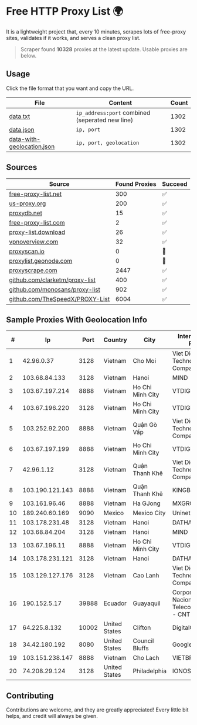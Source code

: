 
# Free HTTP Proxy List 🌍

It is a lightweight project that, every 10 minutes, scrapes lots of free-proxy sites, validates if it works, and serves a clean proxy list.


> Scraper found **10328** proxies at the latest update. Usable proxies are below.

## Usage

Click the file format that you want and copy the URL.


|File|Content|Count|
|----|-------|-----|
|[data.txt](https://raw.githubusercontent.com/themiralay/Proxy-List-World/master/data.txt)|`ip_address:port` combined (seperated new line)|1302|
|[data.json](https://raw.githubusercontent.com/themiralay/Proxy-List-World/master/data.json)|`ip, port`|1302|
|[data-with-geolocation.json](https://raw.githubusercontent.com/themiralay/Proxy-List-World/master/data-with-geolocation.json)|`ip, port, geolocation`|1302|

## Sources

|Source|Found Proxies|Succeed|
|------|-------------|-------|
|[free-proxy-list.net](https://free-proxy-list.net)|300|✅|
|[us-proxy.org](https://www.us-proxy.org)|200|✅|
|[proxydb.net](http://proxydb.net)|15|✅|
|[free-proxy-list.com](https://free-proxy-list.com/?page=&port=&type%5B%5D=http&type%5B%5D=https&up_time=0&search=Search)|2|✅|
|[proxy-list.download](https://www.proxy-list.download/HTTP)|26|✅|
|[vpnoverview.com](https://vpnoverview.com/privacy/anonymous-browsing/free-proxy-servers)|32|✅|
|[proxyscan.io](https://www.proxyscan.io)|0|🚫|
|[proxylist.geonode.com](https://proxylist.geonode.com/api/proxy-list?limit=300&page=1&sort_by=lastChecked&sort_type=desc&protocols=http,https)|0|🚫|
|[proxyscrape.com](https://api.proxyscrape.com/v2/?request=displayproxies&protocol=http&timeout=10000&country=all&ssl=all&anonymity=all)|2447|✅|
|[github.com/clarketm/proxy-list](https://raw.githubusercontent.com/clarketm/proxy-list/master/proxy-list-raw.txt)|400|✅|
|[github.com/monosans/proxy-list](https://raw.githubusercontent.com/monosans/proxy-list/main/proxies/http.txt)|902|✅|
|[github.com/TheSpeedX/PROXY-List](https://raw.githubusercontent.com/TheSpeedX/PROXY-List/master/http.txt)|6004|✅|


## Sample Proxies With Geolocation Info

|#|Ip|Port|Country|City|Internet Service Provider|
|-|--|----|-------|----|-------------------------|
|1|42.96.0.37|3128|Vietnam|Cho Moi|Viet Digital Technology Liability Company|
|2|103.68.84.133|3128|Vietnam|Hanoi|MIND|
|3|103.67.197.214|8888|Vietnam|Ho Chi Minh City|VTDIGITAL|
|4|103.67.196.220|3128|Vietnam|Ho Chi Minh City|VTDIGITAL|
|5|103.252.92.200|8888|Vietnam|Quận Gò Vấp|Viet Digital Technology Liability Company|
|6|103.67.197.199|8888|Vietnam|Ho Chi Minh City|VTDIGITAL|
|7|42.96.1.12|3128|Vietnam|Quận Thanh Khê|Viet Digital Technology Liability Company|
|8|103.190.121.143|8888|Vietnam|Quận Thanh Khê|KINGBOND|
|9|103.161.96.46|8888|Vietnam|Ha GJong|MXGROUP|
|10|189.240.60.169|9090|Mexico|Mexico City|Uninet S.A. de C.V.|
|11|103.178.231.48|3128|Vietnam|Hanoi|DATHANH|
|12|103.68.84.204|3128|Vietnam|Hanoi|MIND|
|13|103.67.196.11|8888|Vietnam|Ho Chi Minh City|VTDIGITAL|
|14|103.178.231.121|3128|Vietnam|Hanoi|DATHANH|
|15|103.129.127.176|3128|Vietnam|Cao Lanh|Viet Digital Technology Liability Company|
|16|190.152.5.17|39888|Ecuador|Guayaquil|Corporacion Nacional De Telecomunicaciones - CNT EP|
|17|64.225.8.132|10002|United States|Clifton|DigitalOcean, LLC|
|18|34.42.180.192|8080|United States|Council Bluffs|Google LLC|
|19|103.151.238.147|8888|Vietnam|Cho Lach|VIETBRANDS|
|20|74.208.29.124|3128|United States|Philadelphia|IONOS SE|



## Contributing

Contributions are welcome, and they are greatly appreciated! Every
little bit helps, and credit will always be given.

